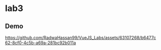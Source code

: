 # lab3


## Demo

https://github.com/RadwaHassan99/VueJS_Labs/assets/63107268/b6477c62-8cf0-4c5b-a69a-281bc92b011a




